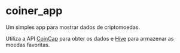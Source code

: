 # coiner_app

Um simples app para mostrar dados de criptomoedas.

Utiliza a API [CoinCap](https://api.coincap.io/v2) para obter os dados e [Hive](https://pub.dev/packages/hive) para armazenar as moedas favoritas.

